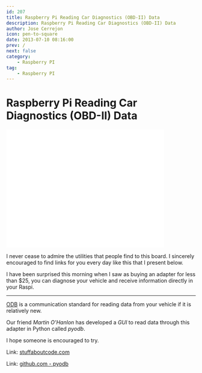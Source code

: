 ```yaml
---
id: 207
title: Raspberry Pi Reading Car Diagnostics (OBD-II) Data
description: Raspberry Pi Reading Car Diagnostics (OBD-II) Data
author: Jose Cerrejon
icon: pen-to-square
date: 2013-07-10 08:16:00
prev: /
next: false
category:
    - Raspberry PI
tag:
    - Raspberry PI
---
```


# Raspberry Pi Reading Car Diagnostics (OBD-II) Data

<iframe width="420" height="315" src="//www.youtube.com/embed/UdYVlgv5D3Q" frameborder="0" allowfullscreen></iframe>

I never cease to admire the utilities that people find to this board. I sincerely encouraged to find links for you every day like this that I present below.

I have been surprised this morning when I saw as buying an adapter for less than $25, you can diagnose your vehicle and receive information directly in your Raspi.

---

[ODB](https://en.wikipedia.org/wiki/On-board_diagnostics) is a communication standard for reading data from your vehicle if it is relatively new.

Our friend _Martin O'Hanlon_ has developed a _GUI_ to read data through this adapter in Python called _pyodb_.

I hope someone is encouraged to try.

Link: [stuffaboutcode.com](https://www.stuffaboutcode.com/2013/07/raspberry-pi-reading-car-obd-ii-data.html)

Link: [github.com - pyodb](https://github.com/peterh/pyobd)
